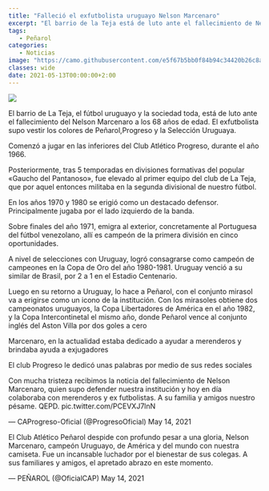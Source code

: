 ```yaml
---
title: "Falleció el exfutbolista uruguayo Nelson Marcenaro"
excerpt: "El barrio de la Teja está de luto ante el fallecimiento de Nelson Marcenaro a la edad de 68 años. El exfutbolista fue campeón del mundo con Peñarol durante el año 1982."
tags:
   - Peñarol
categories:
   - Noticias
image: "https://camo.githubusercontent.com/e5f67b5bb0f84b94c34420b26c8a7d0cc44517ed194458352650a4b49ba8f085/68747470733a2f2f7777772e72657075626c6963612e636f6d2e75792f77702d636f6e74656e742f75706c6f6164732f323032312f30352f45315472706d3057514163734d49332e6a7067"
classes: wide
date: 2021-05-13T00:00:00+2:00
---
```



<img src="https://camo.githubusercontent.com/e5f67b5bb0f84b94c34420b26c8a7d0cc44517ed194458352650a4b49ba8f085/68747470733a2f2f7777772e72657075626c6963612e636f6d2e75792f77702d636f6e74656e742f75706c6f6164732f323032312f30352f45315472706d3057514163734d49332e6a7067">


El barrio de La Teja, el fútbol uruguayo y la sociedad toda, está de luto ante el fallecimiento del Nelson Marcenaro a los 68 años de edad. El exfutbolista supo vestir los colores de Peñarol,Progreso y la Selección Uruguaya.


Comenzó a jugar en las inferiores del Club Atlético Progreso, durante el año 1966.


Posteriormente, tras 5 temporadas en divisiones formativas del popular «Gaucho del Pantanoso», fue elevado al primer equipo del club de La Teja, que por aquel entonces militaba en la segunda divisional de nuestro fútbol.


En los años 1970 y 1980 se erigió como un destacado defensor. Principalmente jugaba por el lado izquierdo de la banda.


Sobre finales del año 1971, emigra al exterior, concretamente al Portuguesa del fútbol venezolano, allí es campeón de la primera división en cinco oportunidades.


A nivel de selecciones con Uruguay, logró consagrarse como campeón de campeones en la Copa de Oro del año 1980-1981. Uruguay venció a su similar de Brasil, por 2 a 1 en el Estadio Centenario.


Luego en su retorno a Uruguay, lo hace a Peñarol, con el conjunto mirasol va a erigirse como un icono de la institución. Con los mirasoles obtiene dos campeonatos uruguayos, la Copa Libertadores de América en el año 1982, y la Copa Intercontinetal el mismo año, donde Peñarol vence al conjunto inglés del Aston Villa por dos goles a cero


Marcenaro, en la actualidad estaba dedicado a ayudar a merenderos y brindaba ayuda a exjugadores


El club Progreso le dedicó unas palabras por medio de sus redes sociales


Con mucha tristeza recibimos la noticia del fallecimiento de Nelson Marcenaro, quien supo defender nuestra institución y hoy en día colaboraba con merenderos y ex futbolistas. A su familia y amigos nuestro pésame. QEPD. pic.twitter.com/PCEVXJ7lnN


— CAProgreso-Oficial (@ProgresoOficial) May 14, 2021





El Club Atlético Peñarol despide con profundo pesar a una gloria, Nelson Marcenaro, campeón Uruguayo, de América y del mundo con nuestra camiseta. Fue un incansable luchador por el bienestar de sus colegas. A sus familiares y amigos, el apretado abrazo en este momento.


— PEÑAROL (@OficialCAP) May 14, 2021

















